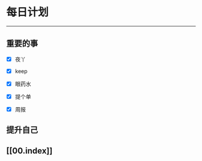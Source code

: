 
# 每日计划
---
## 重要的事

- [x]    夜丫
- [x]   keep
- [x]  眼药水
- [x] 提个单
- [x] 周报



## 提升自己

  



## [[00.index]]










